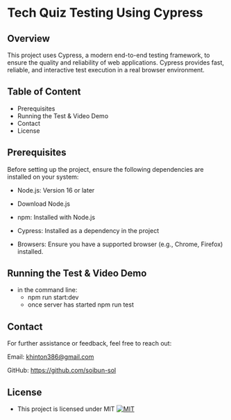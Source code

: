 # Tech Quiz Testing Using Cypress

## Overview

This project uses Cypress, a modern end-to-end testing framework, to ensure the quality and reliability of web applications. Cypress provides fast, reliable, and interactive test execution in a real browser environment.

## Table of Content 
* Prerequisites
* Running the Test & Video Demo
* Contact 
* License
## Prerequisites
Before setting up the project, ensure the following dependencies are installed on your system:

* Node.js: Version 16 or later

* Download Node.js

* npm: Installed with Node.js

* Cypress: Installed as a dependency in the project

* Browsers: Ensure you have a supported browser (e.g., Chrome, Firefox) installed.
##  Running the Test & Video Demo

* in the command line:
    * npm run start:dev
    * once server has started npm run test



## Contact

For further assistance or feedback, feel free to reach out:

Email: khinton386@gmail.com

GitHub: https://github.com/soibun-sol

## License
* This project is licensed under MIT [![MIT](https://img.shields.io/badge/License-MIT-yellow.svg)](https://opensource.org/licenses/MIT)

